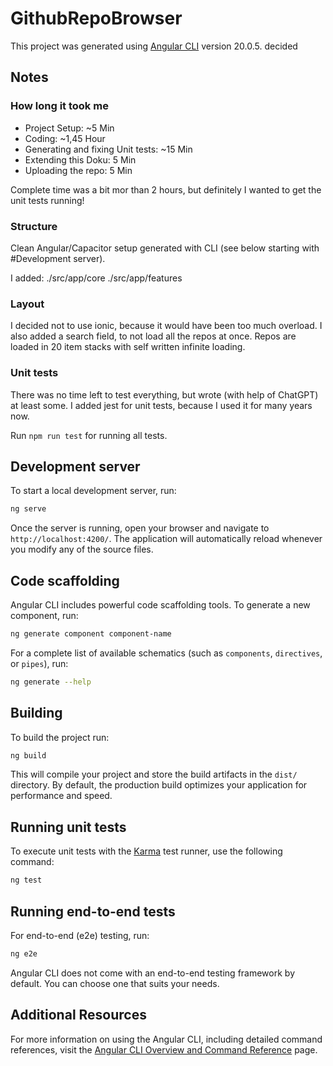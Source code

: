 # GithubRepoBrowser

This project was generated using [Angular CLI](https://github.com/angular/angular-cli) version 20.0.5.
decided
## Notes

### How long it took me

- Project Setup: ~5 Min
- Coding: ~1,45 Hour
- Generating and fixing Unit tests: ~15 Min
- Extending this Doku: 5 Min
- Uploading the repo: 5 Min 

Complete time was a bit mor than 2 hours, but definitely I wanted to get the unit tests running!

### Structure

Clean Angular/Capacitor setup generated with CLI (see below starting with #Development server).

I added:
./src/app/core
./src/app/features

### Layout

I decided not to use ionic, because it would have been too much overload. I also added a search field, 
to not load all the repos at once. Repos are loaded in 20 item stacks with self written infinite loading.

### Unit tests

There was no time left to test everything, but wrote (with help of ChatGPT) at least some. I added jest for unit tests, because I used it for many years now.

Run ``npm run test`` for running all tests.

## Development server

To start a local development server, run:

```bash
ng serve
```

Once the server is running, open your browser and navigate to `http://localhost:4200/`. The application will automatically reload whenever you modify any of the source files.

## Code scaffolding

Angular CLI includes powerful code scaffolding tools. To generate a new component, run:

```bash
ng generate component component-name
```

For a complete list of available schematics (such as `components`, `directives`, or `pipes`), run:

```bash
ng generate --help
```

## Building

To build the project run:

```bash
ng build
```

This will compile your project and store the build artifacts in the `dist/` directory. By default, the production build optimizes your application for performance and speed.

## Running unit tests

To execute unit tests with the [Karma](https://karma-runner.github.io) test runner, use the following command:

```bash
ng test
```

## Running end-to-end tests

For end-to-end (e2e) testing, run:

```bash
ng e2e
```

Angular CLI does not come with an end-to-end testing framework by default. You can choose one that suits your needs.

## Additional Resources

For more information on using the Angular CLI, including detailed command references, visit the [Angular CLI Overview and Command Reference](https://angular.dev/tools/cli) page.
